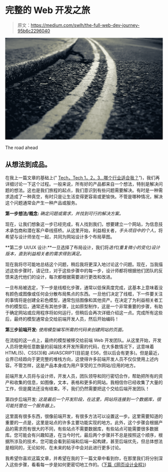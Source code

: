 # 完整的 Web 开发之旅

> 原文：<https://medium.com/swlh/the-full-web-dev-journey-95b6c2296040>

![](img/cb0772d37fe0a951696903fc150a3976.png)

The road ahead

## 从想法到成品。

在我上一篇文章的基础上(" [Tech，Tech 1，2，3…哪个行业适合我？](/@athenaozanich/tech-tech-1-2-3-which-industry-is-right-for-me-60cc8f65c90b?source=your_stories_page---------------------------)”)，我们再详细讨论一下这个过程。一般来说，所有好的产品都来自一个想法，特别是解决问题的想法。这也是我们旅程的起点，我们意识到有些问题需要解决。有时是一种需求造成了一种真空，有时只是让生活变得更容易或更愉快。不管是哪种情况，解决这个问题通常会产生一种产品或服务。

**第一步想法/概念:** *确定问题或需求，并找到可行的解决方案。*

现在，让我们想象这一步已经完成，有人找到我们，想要建立一个网站，为信息技术承包商和潜在客户牵线搭桥。从这里开始，利益相关者，*手头项目中的个人*，将希望与设计师坐在一起，共同为网站设计多个布局草图。

**第二步 UI/UX 设计:**一旦选择了布局设计，我们将*迭代(重复微小的变化)设计版本，直到利益相关者的需求得到满足。*

现在我将尽可能地总结这个问题，稍后我将更深入地讨论这个问题。现在，当我描述这些步骤时，请记住，对于这些步骤中的每一步，设计师都将根据他们团队的反馈来迭代他们的设计，每次都根据需要进行更改和改进。

一旦布局被选定，下一步是线框化步骤，通常以低保真度完成，这基本上意味着没有颜色或图像或任何会分散布局焦点的东西。一旦他们决定了线框，下一件要关注的事情将是创建全彩色模型，通常包括图像和其他资产。在决定了为利益相关者工作的模型后，通常还有其他步骤，比如原型制作，这是一个非常重要的步骤，有助于确定网站或应用程序将如何运行，但稍后会再次详细介绍这一点。完成所有这些后，最终的模型通常会交给前端开发人员，然后开始编码！

**第三步前端开发:** *使用模型编写所需的代码来创建网站的页面。*

在流程的这一点上，最终的模型被移交给前端 Web 开发团队。从这里开始，开发人员将使用任意数量的前端技术开发所需的代码，在大多数情况下，这意味着 HTML(5)、CSS(3)和 JAVASCRIPT(目前是 ES6，但以后会有更多)。但是最近，业界已经趋向于更完整的堆栈方向，这使得许多前端开发人员不仅仅使用上述内容。不管怎样，这是产品本身成为用户享受的工作网站/应用的地方。

前端开发人员将与设计师，开发人员，团队领导和同行密切合作，帮助把所有的资产和收集的信息，如图像，文本，表格和更多的网站。我相信你已经收集了大量的工作，但是魔法还没有结束。不，我们仍然需要把这个交给后端开发团队！

第四步后端开发: *这是最后一个开发阶段，在这里，网站将连接到一个数据库，很可能托管在一个服务器上。*

这里面有很多东西，很像前端开发，有很多方法可以设置这一步。这里需要知道的重要的一点是，这里是站点的许多主要功能实现的地方。此外，这个步骤会根据产品的需求而有很大的不同，有些站点不需要数据库，有些站点可能需要很多数据库。您可能会有兴趣知道，在当今时代，最后两个步骤并不总是按照这个顺序，根据所涉及的技术，您可能会看到前端和后端一起构建，甚至后端优先，但总体想法是相同的，无论如何，在未来的帖子中会对此进行更多讨论。

我希望你喜欢这篇文章，并希望在我的下一篇文章中看到你，在那里我们将分别深入这些步骤，看看每一步是如何更密切地工作的。([下篇《网页设计全程》](/@athenaozanich/theweb-design-journey-173ea1df987b))